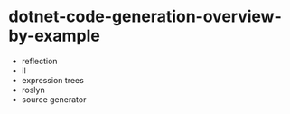 # dotnet-code-generation-overview-by-example

- reflection
- il
- expression trees
- roslyn
- source generator
